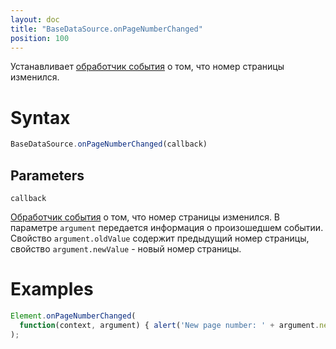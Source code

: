 ```yaml
---
layout: doc
title: "BaseDataSource.onPageNumberChanged"
position: 100
---
```


Устанавливает [обработчик события](../../../KeyConcepts/Script/) о том, что номер страницы изменился.

# Syntax

```js
BaseDataSource.onPageNumberChanged(callback)
```

## Parameters

`callback`

[Обработчик события](../../../KeyConcepts/Script/) о том, что номер страницы изменился. В параметре
`argument` передается информация о произошедшем событии. Свойство `argument.oldValue` содержит предыдущий
номер страницы, свойство `argument.newValue` - новый номер страницы.

# Examples

```js
Element.onPageNumberChanged(
  function(context, argument) { alert('New page number: ' + argument.newValue); }
);
```
